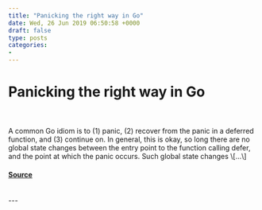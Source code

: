 ```yaml
---
title: "Panicking the right way in Go"
date: Wed, 26 Jun 2019 06:50:58 +0000
draft: false
type: posts
categories: 
- 
---
```

# Panicking the right way in Go

<br/>

<br/>
A common Go idiom is to (1) panic, (2) recover from the panic in a deferred function, and (3) continue on. In general, this is okay, so long there are no global state changes between the entry point to the function calling defer, and the point at which the panic occurs. Such global state changes \[…\]

#### [Source](https://blog.trailofbits.com/2019/06/26/panicking-the-right-way-in-go/)

<br/>
---
